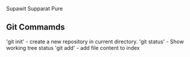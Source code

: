 Supawit Supparat
Pure

Git Commamds
------------
'git init' - create a new repository in current directory.
'git status' - Show working tree status
'git add' - add file content to index


